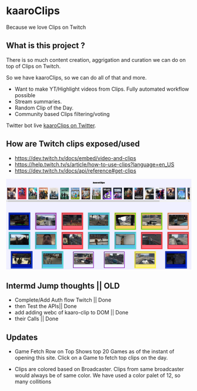 # kaaroClips
Because we love Clips on Twitch

## What is this project ?
There is so much content creation, aggrigation and curation we can do on top of Clips on Twitch.

So we have kaaroClips, so we can do all of that and more.

* Want to make YT/Highlight videos from Clips. Fully automated workflow possible
* Stream summaries.
* Random Clip of the Day.
* Community based Clips filtering/voting 

Twitter bot live [kaaroClips on Twitter](https://twitter.com/ClipsKaaro).

## How are Twitch clips exposed/used
* https://dev.twitch.tv/docs/embed/video-and-clips
* https://help.twitch.tv/s/article/how-to-use-clips?language=en_US
* https://dev.twitch.tv/docs/api/reference#get-clips

![Screenshot homepage](/images/home_page.png)


## Intermd Jump thoughts || OLD
* Complete/Add Auth flow Twitch || Done
* then Test the APIs|| Done
* add adding webc of kaaro-clip to DOM || Done
* their Calls || Done

## Updates
* Game Fetch Row on Top
Shows top 20 Games as of the instant of opening this site. Click on a Game to fetch top clips on the day.

* Clips are colored based on Broadcaster.
Clips from same broadcaster would always be of same color. We have used a color palet of 12, so many collitions


